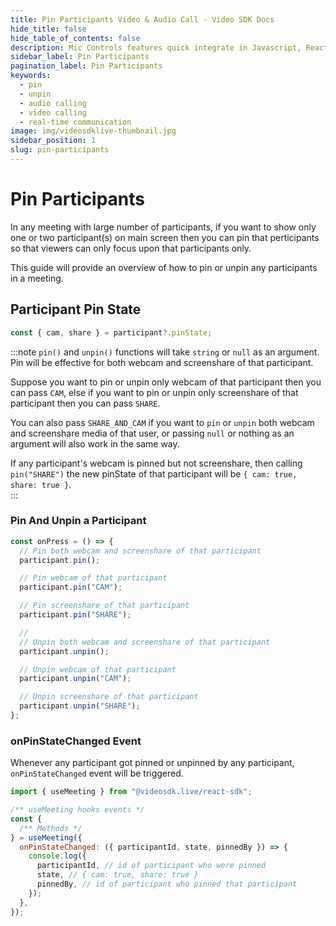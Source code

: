 ```yaml
---
title: Pin Participants Video & Audio Call - Video SDK Docs
hide_title: false
hide_table_of_contents: false
description: Mic Controls features quick integrate in Javascript, React JS, Android, IOS, React Native, Flutter with Video SDK to add live video & audio conferencing to your applications.
sidebar_label: Pin Participants
pagination_label: Pin Participants
keywords:
  - pin
  - unpin
  - audio calling
  - video calling
  - real-time communication
image: img/videosdklive-thumbnail.jpg
sidebar_position: 1
slug: pin-participants
---
```


# Pin Participants

In any meeting with large number of participants, if you want to show only one or two participant(s) on main screen then you can pin that perticipants so that viewers can only focus upon that participants only.

This guide will provide an overview of how to pin or unpin any participants in a meeting.

## Participant Pin State

```js
const { cam, share } = participant?.pinState;
```

:::note
`pin()` and `unpin()` functions will take `string` or `null` as an argument. Pin will be effective for both webcam and screenshare of that participant.

Suppose you want to pin or unpin only webcam of that participant then you can pass `CAM`, else if you want to pin or unpin only screenshare of that participant then you can pass `SHARE`.

You can also pass `SHARE_AND_CAM` if you want to `pin` or `unpin` both webcam and screenshare media of that user, or passing `null` or nothing as an argument will also work in the same way.

If any participant's webcam is pinned but not screenshare, then calling `pin("SHARE")` the new pinState of that participant will be `{ cam: true, share: true }`.  
:::

### Pin And Unpin a Participant

```js
const onPress = () => {
  // Pin both webcam and screenshare of that participant
  participant.pin();

  // Pin webcam of that participant
  participant.pin("CAM");

  // Pin screenshare of that participant
  participant.pin("SHARE");

  //
  // Unpin both webcam and screenshare of that participant
  participant.unpin();

  // Unpin webcam of that participant
  participant.unpin("CAM");

  // Unpin screenshare of that participant
  participant.unpin("SHARE");
};
```

### onPinStateChanged Event

Whenever any participant got pinned or unpinned by any participant, `onPinStateChanged` event will be triggered.

```js
import { useMeeting } from "@videosdk.live/react-sdk";

/** useMeeting hooks events */
const {
  /** Methods */
} = useMeeting({
  onPinStateChanged: ({ participantId, state, pinnedBy }) => {
    console.log({
      participantId, // id of participant who were pinned
      state, // { cam: true, share: true }
      pinnedBy, // id of participant who pinned that participant
    });
  },
});
```
